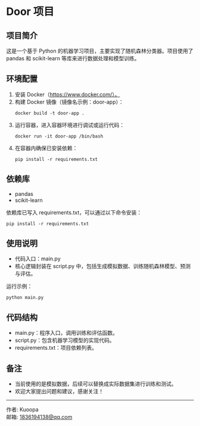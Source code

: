 
# Door 项目

## 项目简介

这是一个基于 Python 的机器学习项目，主要实现了随机森林分类器。项目使用了 pandas 和 scikit-learn 等库来进行数据处理和模型训练。

## 环境配置

1. 安装 Docker（https://www.docker.com/）。
2. 构建 Docker 镜像（镜像名示例：door-app）：
   ```
   docker build -t door-app .
   ```
3. 运行容器，进入容器环境进行调试或运行代码：
   ```
   docker run -it door-app /bin/bash
   ```
4. 在容器内确保已安装依赖：
   ```
   pip install -r requirements.txt
   ```

## 依赖库

- pandas
- scikit-learn

依赖库已写入 requirements.txt，可以通过以下命令安装：
```
pip install -r requirements.txt
```

## 使用说明

- 代码入口：main.py
- 核心逻辑封装在 script.py 中，包括生成模拟数据、训练随机森林模型、预测与评估。

运行示例：
```
python main.py
```

## 代码结构

- main.py：程序入口，调用训练和评估函数。
- script.py：包含机器学习模型的实现代码。
- requirements.txt：项目依赖列表。

## 备注

- 当前使用的是模拟数据，后续可以替换成实际数据集进行训练和测试。
- 欢迎大家提出问题和建议，感谢关注！

---

作者: Kuoopa  
邮箱: 1836194138@qq.com
